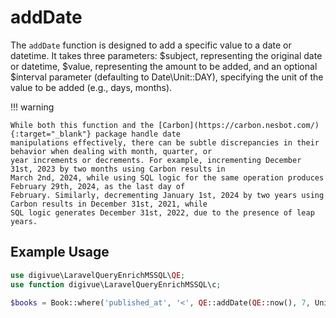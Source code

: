 # addDate

The `addDate` function is designed to add a specific value to a date or datetime. It takes three parameters: $subject,
representing the original date or datetime, $value, representing the amount to be added, and an optional $interval
parameter (defaulting to Date\Unit::DAY), specifying the unit of the value to be added (e.g., days, months).

!!! warning

    While both this function and the [Carbon](https://carbon.nesbot.com/){:target="_blank"} package handle date
    manipulations effectively, there can be subtle discrepancies in their behavior when dealing with month, quarter, or
    year increments or decrements. For example, incrementing December 31st, 2023 by two months using Carbon results in
    March 2nd, 2024, while using SQL logic for the same operation produces February 29th, 2024, as the last day of
    February. Similarly, decrementing January 1st, 2024 by two years using Carbon results in December 31st, 2021, while
    SQL logic generates December 31st, 2022, due to the presence of leap years.

## Example Usage

```php
use digivue\LaravelQueryEnrichMSSQL\QE;
use function digivue\LaravelQueryEnrichMSSQL\c;

$books = Book::where('published_at', '<', QE::addDate(QE::now(), 7, Unit::DAY));
```